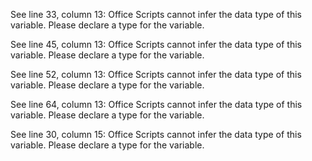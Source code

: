 See line 33, column 13: Office Scripts cannot infer the data type of this variable. Please declare a type for the variable.

See line 45, column 13: Office Scripts cannot infer the data type of this variable. Please declare a type for the variable.

See line 52, column 13: Office Scripts cannot infer the data type of this variable. Please declare a type for the variable.

See line 64, column 13: Office Scripts cannot infer the data type of this variable. Please declare a type for the variable.

See line 30, column 15: Office Scripts cannot infer the data type of this variable. Please declare a type for the variable.
